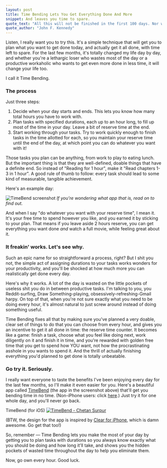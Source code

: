 ```yaml
---
layout: post
title: Time Bending Lets You Get Everything Done And More
snippet: And leaves you time to spare.
quote_text: "All this will not be finished in the first 100 days. Nor will it be finished in the first 1,000 days, nor in the life of this Administration, nor even perhaps in our lifetime on this planet. But let us begin."
quote_author: "John F. Kennedy"
---
```


Listen, I really want you to try this. It's a simple technique that will get you to plan what you want to get done today, and actually get it all done, with time left to spare. For the last few months, it's totally changed my life day by day, and whether you're a lethargic loser who wastes most of the day or a productive workaholic who wants to get even more done in less time, it will change your life too.

I call it Time Bending.

### The process

Just three steps:

1. Decide when your day starts and ends. This lets you know how many total hours you have to work with.
2. Plan tasks with specified durations, each up to an hour long, to fill up most of the time in your day. Leave a bit of reserve time at the end.
3. Start working through your tasks. Try to work quickly enough to finish tasks in the time allotted for each, so you maintain your reserve time until the end of the day, at which point you can do whatever you want with it!

Those tasks you plan can be anything, from work to play to eating lunch. But the important thing is that they are well-defined, doable things that have a definite end. So instead of "Reading for 1 hour", make it "Read chapters 1-3 in 1 hour". A good rule of thumb to follow: every task should lead to some kind of measurable, tangible achievement.

Here's an example day:

<div class="image-and-caption">
    <img src="{{root_url}}/images/blog/2012/10/timebend.jpg" alt="TimeBend screenshot">
    <em>If you're wondering what app that is, read on to find out.</em>
</div>

And when I say "do whatever you want with your reserve time", I mean it. It's your free time to spend however you like, and you earned it by sticking to your plan. That means if you leave aside 2 hours reserve, you can get everything you want done _and_ watch a full movie, while feeling great about it.

### It freakin' works. Let's see why.

Such an epic name for so straightforward a process, right? But I shit you not, the simple act of assigning durations to your tasks works wonders for your productivity, and you'll be shocked at how much more you can realistically get done every day.

Here's why it works. A lot of the day is wasted on the little pockets of useless shit you do in between productive tasks. I'm talking to you, you Reddit-surfing, Draw Something-playing, obsessively-refreshing-Gmail harpy. On top of that, when you're not sure exactly what you need to be doing every hour, it's almost natural to just screw around instead of doing something useful.

Time Bending fixes all that by making sure you've planned a very doable, clear set of things to do that you can choose from every hour, and gives you an incentive to get it all done in time: the reserve time counter. It becomes like a game: finish a task, choose what you feel like doing next, work diligently on it and finish it in time, and you're rewarded with golden free time that you get to spend how YOU want, not how the procrastinating asshole in you wants to spend it. And the thrill of actually finishing everything you'd planned to get done is totally unbeatable.

### Go try it. Seriously.

I really want everyone to taste the benefits I've been enjoying every day for the last few months, so I'll make it even easier for you. Here's a beautiful app called [TimeBend](https://itunes.apple.com/us/app/timebend/id525224894?mt=8) (the app in the screenshot above) that'll get you bending time in no time. (Non-iPhone users: click [here](http://timebend.me).) Just try it for one whole day, and you'll never go back.

<div class="image-and-caption">
	TimeBend (for iOS)
	<a href="https://itunes.apple.com/us/app/timebend/id525224894?mt=8&uo=4" target="itunes_store" style="border: 0;"><img src="http://r.mzstatic.com/images/web/linkmaker/badge_appstore-lrg.gif" alt="TimeBend - Chetan Surpur" style="border: 0;"/></a>
</div>

(BTW, the design for the app is inspired by [Clear for iPhone](http://www.realmacsoftware.com/clear/), which is damn awesome. Go get that too!)

So, remember — Time Bending lets you make the most of your day by getting you to plan tasks with durations so you always know exactly what you should be doing and how long it'll take, and shows you the hidden pockets of wasted time throughout the day to help you eliminate them.

Now, go own every hour. Good luck.
